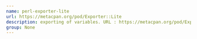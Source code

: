 ```yaml
---
name: perl-exporter-lite
url: https://metacpan.org/pod/Exporter::Lite
description: exporting of variables. URL : https://metacpan.org/pod/Exporter::Lite Groups : None
group: None
---
```

